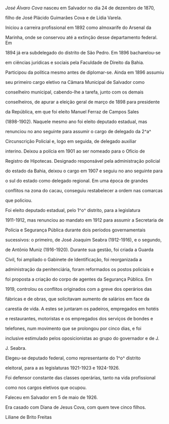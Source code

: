 

*José Álvaro Cova* nasceu em Salvador no dia 24 de dezembro de 1870,

filho de José Plácido Guimarães Cova e de Lídia Varela.



Iniciou a carreira profissional em 1892 como almoxarife do Arsenal da

Marinha, onde se conservou até a extinção desse departamento federal. Em

1894 já era subdelegado do distrito de São Pedro. Em 1896 bacharelou-se

em ciências jurídicas e sociais pela Faculdade de Direito da Bahia.



Participou da política mesmo antes de diplomar-se. Ainda em 1896 assumiu

seu primeiro cargo eletivo na Câmara Municipal de Salvador como

conselheiro municipal, cabendo-lhe a tarefa, junto com os demais

conselheiros, de apurar a eleição geral de março de 1898 para presidente

da República, em que foi eleito Manuel Ferraz de Campos Sales

(1898-1902). Naquele mesmo ano foi eleito deputado estadual, mas

renunciou no ano seguinte para assumir o cargo de delegado da 2^a^

Circunscrição Policial e, logo em seguida, de delegado auxiliar

interino. Deixou a polícia em 1901 ao ser nomeado para o Ofício de

Registro de Hipotecas. Designado responsável pela administração policial

do estado da Bahia, deixou o cargo em 1907 e seguiu no ano seguinte para

o sul do estado como delegado regional. Em uma época de grandes

conflitos na zona do cacau, conseguiu restabelecer a ordem nas comarcas

que policiou.



Foi eleito deputado estadual, pelo 1^o^ distrito, para a legislatura

1911-1912, mas renunciou ao mandato em 1912 para assumir a Secretaria de

Polícia e Segurança Pública durante dois períodos governamentais

sucessivos: o primeiro, de José Joaquim Seabra (1912-1916), e o segundo,

de Antônio Muniz (1916-1920). Durante sua gestão, foi criada a Guarda

Civil, foi ampliado o Gabinete de Identificação, foi reorganizada a

administração da penitenciária, foram reformados os postos policiais e

foi proposta a criação do corpo de agentes da Segurança Pública. Em

1919, controlou os conflitos originados com a greve dos operários das

fábricas e de obras, que solicitavam aumento de salários em face da

carestia de vida. A estes se juntaram os padeiros, empregados em hotéis

e restaurantes, motoristas e os empregados dos serviços de bondes e

telefones, num movimento que se prolongou por cinco dias, e foi

inclusive estimulado pelos oposicionistas ao grupo do governador e de J.

J. Seabra.



Elegeu-se deputado federal, como representante do 1^o^ distrito

eleitoral, para a as legislaturas 1921-1923 e 1924-1926.



Foi defensor constante das classes operárias, tanto na vida profissional

como nos cargos eletivos que ocupou.



Faleceu em Salvador em 5 de maio de 1926.



Era casado com Diana de Jesus Cova, com quem teve cinco filhos.



Liliane de Brito Freitas



